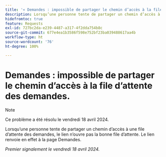 ```yaml
---
title: '« Demandes : impossible de partager le chemin d’accès à la file d’attente des demandes »'
description: Lorsqu’une personne tente de partager un chemin d’accès à une file d’attente des demandes, le lien n’ouvre pas la bonne file d’attente. Le lien renvoie en effet à la page Demandes.
hidefromtoc: true
feature: Requests
exl-id: 727bc2da-e239-4487-a317-4f2dda754b8c
source-git-commit: 677e4ea1b3586f598e752bf23ba039488617aa4b
workflow-type: ht
source-wordcount: '76'
ht-degree: 100%

---
```


# Demandes : impossible de partager le chemin d’accès à la file d’attente des demandes.

>[!NOTE]
>
>Ce problème a été résolu le vendredi 18 avril 2024.

Lorsqu’une personne tente de partager un chemin d’accès à une file d’attente des demandes, le lien n’ouvre pas la bonne file d’attente. Le lien renvoie en effet à la page Demandes.

_Premier signalement le vendredi 18 avril 2024._
